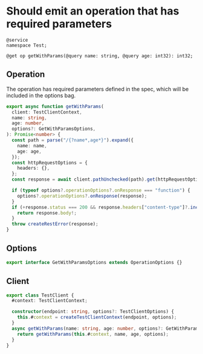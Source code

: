 # Should emit an operation that has required parameters

```tsp
@service
namespace Test;

@get op getWithParams(@query name: string, @query age: int32): int32;
```

## Operation

The operation has required parameters defined in the spec, which will be included in the options bag.

```ts src/api/testClientOperations.ts function getWithParams
export async function getWithParams(
  client: TestClientContext,
  name: string,
  age: number,
  options?: GetWithParamsOptions,
): Promise<number> {
  const path = parse("/{?name*,age*}").expand({
    name: name,
    age: age,
  });
  const httpRequestOptions = {
    headers: {},
  };
  const response = await client.pathUnchecked(path).get(httpRequestOptions);

  if (typeof options?.operationOptions?.onResponse === "function") {
    options?.operationOptions?.onResponse(response);
  }
  if (+response.status === 200 && response.headers["content-type"]?.includes("application/json")) {
    return response.body!;
  }
  throw createRestError(response);
}
```

## Options

```ts src/api/testClientOperations.ts interface GetWithParamsOptions
export interface GetWithParamsOptions extends OperationOptions {}
```

## Client

```ts src/testClient.ts class TestClient
export class TestClient {
  #context: TestClientContext;

  constructor(endpoint: string, options?: TestClientOptions) {
    this.#context = createTestClientContext(endpoint, options);
  }
  async getWithParams(name: string, age: number, options?: GetWithParamsOptions) {
    return getWithParams(this.#context, name, age, options);
  }
}
```
